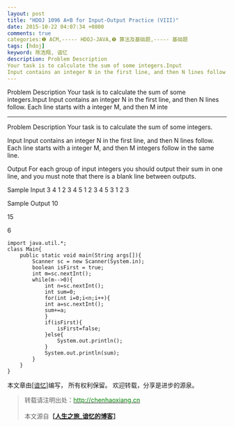 ```yaml
---
layout: post
title: "HDOJ 1096 A+B for Input-Output Practice (VIII)"
date: 2015-10-22 04:07:34 +0800
comments: true
categories:❶ ACM,----- HDOJ-JAVA,❺ 算法及基础题,----- 基础题
tags: [hdoj]
keyword: 陈浩翔, 谙忆
description: Problem Description 
Your task is to calculate the sum of some integers.Input 
Input contains an integer N in the first line, and then N lines follow. Each line starts with a integer M, and then M inte 
---
```



Problem Description 
Your task is to calculate the sum of some integers.Input 
Input contains an integer N in the first line, and then N lines follow. Each line starts with a integer M, and then M inte
<!-- more -->
----------

Problem Description
Your task is to calculate the sum of some integers.
 

Input
Input contains an integer N in the first line, and then N lines follow. Each line starts with a integer M, and then M integers follow in the same line. 
 

Output
For each group of input integers you should output their sum in one line, and you must note that there is a blank line between outputs.
 

Sample Input
3
4 1 2 3 4
5 1 2 3 4 5
3 1 2 3
 

Sample Output
10

15

6


```
import java.util.*;
class Main{
    public static void main(String args[]){
        Scanner sc = new Scanner(System.in);
        boolean isFirst = true;
        int m=sc.nextInt();
        while(m-->0){
            int n=sc.nextInt();
            int sum=0;
            for(int i=0;i<n;i++){
            int a=sc.nextInt();
            sum+=a;
            }
            if(isFirst){
                isFirst=false;
            }else{
                System.out.println();
            }
            System.out.println(sum);
        }
    }
}
```

本文章由<a href="http://chenhaoxiang.cn/">[谙忆]</a>编写， 所有权利保留。 
欢迎转载，分享是进步的源泉。
<blockquote cite='陈浩翔'>
<p background-color='#D3D3D3'>转载请注明出处：<a href='http://chenhaoxiang.cn'><font color="green">http://chenhaoxiang.cn</font></a><br><br>
本文源自<strong>【<a href='http://chenhaoxiang.cn' target='_blank'>人生之旅_谙忆的博客</a>】</strong></p>
</blockquote>

